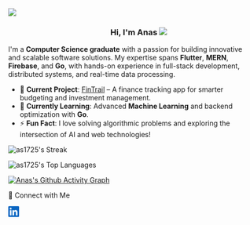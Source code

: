 <div>
<img align="center" src="https://i.imgur.com/4ASafy0.png">
</div>

<h3 align="center">
  &nbsp;&nbsp;&nbsp;&nbsp;&nbsp;&nbsp;&nbsp;Hi, I'm Anas
  <img src="https://media.giphy.com/media/hvRJCLFzcasrR4ia7z/giphy.gif" width="28">
</h3>

I'm a **Computer Science graduate** with a passion for building innovative and scalable software solutions. My expertise spans **Flutter**, **MERN**, **Firebase**, and **Go**, with hands-on experience in full-stack development, distributed systems, and real-time data processing.

* 🔭 **Current Project**: [FinTrail](https://fintrailapp.vercel.app/) – A finance tracking app for smarter budgeting and investment management.
* 🌱 **Currently Learning**: Advanced **Machine Learning** and backend optimization with **Go**.
* ⚡ **Fun Fact**: I love solving algorithmic problems and exploring the intersection of AI and web technologies!

  

![as1725's Streak](https://github-readme-streak-stats.herokuapp.com/?user=as1725&theme=dark&hide_border=true)

![as1725's Top Languages](https://github-readme-stats.vercel.app/api/top-langs/?username=as1725&theme=dark&show_icons=true&hide_border=true&layout=compact)

[![Anas's Github Activity Graph](https://github-readme-activity-graph.vercel.app/graph?username=as1725&theme=github-compact)](https://github.com/ashutosh00710/github-readme-activity-graph)

🔗 Connect with Me

<a href="https://www.linkedin.com/in/anas-sohail-a979b1234/">
  <img alt="Anas's LinkedIN" width="22px" src="https://github.com/itsmeshibintmz/itsmeshibintmz/blob/main/icons/assets/linkedin.svg" />
</a>
